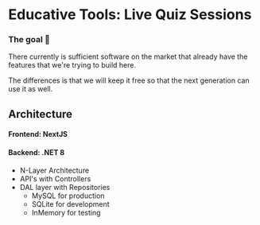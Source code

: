 # Educative Tools: Live Quiz Sessions
### The goal 🥅
There currently is sufficient software on the market that already have the features that we're trying to build here.

The differences is that we will keep it free so that the next generation can use it as well.

## Architecture
#### Frontend: NextJS
#### Backend: .NET 8
- N-Layer Architecture
- API's with Controllers
- DAL layer with Repositories
  - MySQL for production
  - SQLite for development
  - InMemory for testing
